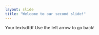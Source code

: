 ```yaml
---
layout: slide
title: "Welcome to our second slide!"
---
```

Your textsdfdf
Use the left arrow to go back!
